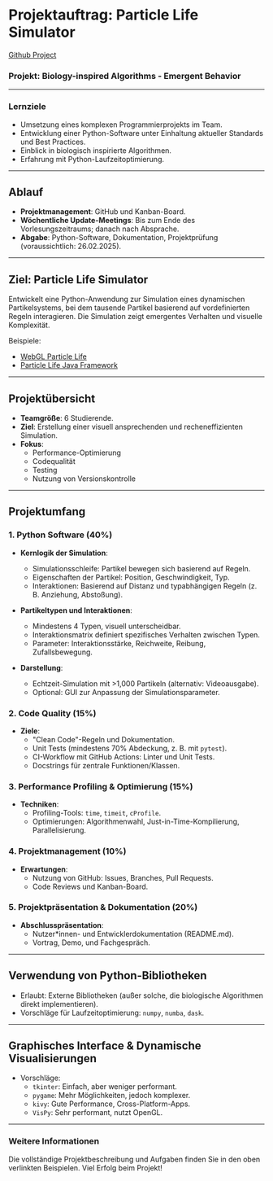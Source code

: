 # Projektauftrag: Particle Life Simulator

[Github Project](https://github.com/users/arabanus/projects/2)

### Projekt: Biology-inspired Algorithms - Emergent Behavior

---

### Lernziele
- Umsetzung eines komplexen Programmierprojekts im Team.
- Entwicklung einer Python-Software unter Einhaltung aktueller Standards und Best Practices.
- Einblick in biologisch inspirierte Algorithmen.
- Erfahrung mit Python-Laufzeitoptimierung.

---

## Ablauf
- **Projektmanagement**: GitHub und Kanban-Board.
- **Wöchentliche Update-Meetings**: Bis zum Ende des Vorlesungszeitraums; danach nach Absprache.
- **Abgabe**: Python-Software, Dokumentation, Projektprüfung (voraussichtlich: 26.02.2025).

---

## Ziel: Particle Life Simulator

Entwickelt eine Python-Anwendung zur Simulation eines dynamischen Partikelsystems, bei dem tausende Partikel basierend auf vordefinierten Regeln interagieren. Die Simulation zeigt emergentes Verhalten und visuelle Komplexität.

Beispiele:
- [WebGL Particle Life](https://webgl-particle-life.netlify.app/)
- [Particle Life Java Framework](https://particle-life.com/java-framework/overview.html)

---

## Projektübersicht

- **Teamgröße**: 6 Studierende.
- **Ziel**: Erstellung einer visuell ansprechenden und recheneffizienten Simulation.
- **Fokus**:
  - Performance-Optimierung
  - Codequalität
  - Testing
  - Nutzung von Versionskontrolle

---

## Projektumfang

### 1. Python Software (40%)

- **Kernlogik der Simulation**:
  - Simulationsschleife: Partikel bewegen sich basierend auf Regeln.
  - Eigenschaften der Partikel: Position, Geschwindigkeit, Typ.
  - Interaktionen: Basierend auf Distanz und typabhängigen Regeln (z. B. Anziehung, Abstoßung).

- **Partikeltypen und Interaktionen**:
  - Mindestens 4 Typen, visuell unterscheidbar.
  - Interaktionsmatrix definiert spezifisches Verhalten zwischen Typen.
  - Parameter: Interaktionsstärke, Reichweite, Reibung, Zufallsbewegung.

- **Darstellung**:
  - Echtzeit-Simulation mit >1,000 Partikeln (alternativ: Videoausgabe).
  - Optional: GUI zur Anpassung der Simulationsparameter.

### 2. Code Quality (15%)

- **Ziele**:
  - "Clean Code"-Regeln und Dokumentation.
  - Unit Tests (mindestens 70% Abdeckung, z. B. mit `pytest`).
  - CI-Workflow mit GitHub Actions: Linter und Unit Tests.
  - Docstrings für zentrale Funktionen/Klassen.

### 3. Performance Profiling & Optimierung (15%)

- **Techniken**:
  - Profiling-Tools: `time`, `timeit`, `cProfile`.
  - Optimierungen: Algorithmenwahl, Just-in-Time-Kompilierung, Parallelisierung.

### 4. Projektmanagement (10%)

- **Erwartungen**:
  - Nutzung von GitHub: Issues, Branches, Pull Requests.
  - Code Reviews und Kanban-Board.

### 5. Projektpräsentation & Dokumentation (20%)

- **Abschlusspräsentation**:
  - Nutzer*innen- und Entwicklerdokumentation (README.md).
  - Vortrag, Demo, und Fachgespräch.

---

## Verwendung von Python-Bibliotheken

- Erlaubt: Externe Bibliotheken (außer solche, die biologische Algorithmen direkt implementieren).
- Vorschläge für Laufzeitoptimierung: `numpy`, `numba`, `dask`.

---

## Graphisches Interface & Dynamische Visualisierungen

- Vorschläge:
  - `tkinter`: Einfach, aber weniger performant.
  - `pygame`: Mehr Möglichkeiten, jedoch komplexer.
  - `kivy`: Gute Performance, Cross-Platform-Apps.
  - `VisPy`: Sehr performant, nutzt OpenGL.

---

### Weitere Informationen

Die vollständige Projektbeschreibung und Aufgaben finden Sie in den oben verlinkten Beispielen. Viel Erfolg beim Projekt!
